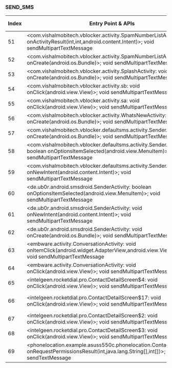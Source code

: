 ### SEND_SMS
| Index | Entry Point & APIs | Screen shot | Resource id | Label |
| ------------- | ------------- | ------------- |-------------|-------------|
| 51 | <com.vishalmobitech.vblocker.activity.SpamNumberListActivity: void onActivityResult(int,int,android.content.Intent)>; void sendMultipartTextMessage | ![](F:\COSMOS\output\py\Play_win8\Communication\com.vishalmobitech.vblocker\com.vishalmobitech.vblocker.activity.SpamNumberListActivity.png) |  | F |
| 52 | <com.vishalmobitech.vblocker.activity.SpamNumberListActivity: void onCreate(android.os.Bundle)>; void sendMultipartTextMessage | ![](F:\COSMOS\output\py\Play_win8\Communication\com.vishalmobitech.vblocker\com.vishalmobitech.vblocker.activity.SpamNumberListActivity.png) |  | F |
| 53 | <com.vishalmobitech.vblocker.activity.SplashActivity: void onCreate(android.os.Bundle)>; void sendMultipartTextMessage | ![](F:\COSMOS\output\py\Play_win8\Communication\com.vishalmobitech.vblocker\com.vishalmobitech.vblocker.activity.SplashActivity.png) |  | F |
| 54 | <com.vishalmobitech.vblocker.activity.sb: void onClick(android.view.View)>; void sendMultipartTextMessage | ![](F:\COSMOS\output\py\Play_win8\Communication\com.vishalmobitech.vblocker\com.vishalmobitech.vblocker.activity.UserSignUpActivity.png) |  | F |
| 55 | <com.vishalmobitech.vblocker.activity.sa: void onClick(android.view.View)>; void sendMultipartTextMessage | ![](F:\COSMOS\output\py\Play_win8\Communication\com.vishalmobitech.vblocker\com.vishalmobitech.vblocker.activity.UserSignUpActivity.png) |  | F |
| 56 | <com.vishalmobitech.vblocker.activity.WhatsNewActivity: void onCreate(android.os.Bundle)>; void sendMultipartTextMessage | ![](F:\COSMOS\output\py\Play_win8\Communication\com.vishalmobitech.vblocker\com.vishalmobitech.vblocker.activity.WhatsNewActivity.png) |  | F |
| 57 | <com.vishalmobitech.vblocker.defaultsms.activity.SenderActivity: void onCreate(android.os.Bundle)>; void sendMultipartTextMessage | ![](F:\COSMOS\output\py\Play_win8\Communication\com.vishalmobitech.vblocker\com.vishalmobitech.vblocker.defaultsms.activity.SenderActivity.png) |  | D |
| 58 | <com.vishalmobitech.vblocker.defaultsms.activity.SenderActivity: boolean onOptionsItemSelected(android.view.MenuItem)>; void sendMultipartTextMessage | ![](F:\COSMOS\output\py\Play_win8\Communication\com.vishalmobitech.vblocker\com.vishalmobitech.vblocker.defaultsms.activity.SenderActivity.png) |  | D |
| 59 | <com.vishalmobitech.vblocker.defaultsms.activity.SenderActivity: void onNewIntent(android.content.Intent)>; void sendMultipartTextMessage | ![](F:\COSMOS\output\py\Play_win8\Communication\com.vishalmobitech.vblocker\com.vishalmobitech.vblocker.defaultsms.activity.SenderActivity.png) |  | D |
| 60 | <de.ub0r.android.smsdroid.SenderActivity: boolean onOptionsItemSelected(android.view.MenuItem)>; void sendMultipartTextMessage | ![](F:\COSMOS\output\py\Play_win8\Communication\de.ub0r.android.smsdroid\de.ub0r.android.smsdroid.SenderActivity.png) |  | |
| 61 | <de.ub0r.android.smsdroid.SenderActivity: void onNewIntent(android.content.Intent)>; void sendMultipartTextMessage | ![](F:\COSMOS\output\py\Play_win8\Communication\de.ub0r.android.smsdroid\de.ub0r.android.smsdroid.SenderActivity.png) |  | |
| 62 | <de.ub0r.android.smsdroid.SenderActivity: void onCreate(android.os.Bundle)>; void sendMultipartTextMessage | ![](F:\COSMOS\output\py\Play_win8\Communication\de.ub0r.android.smsdroid\de.ub0r.android.smsdroid.SenderActivity.png) |  | |
| 63 | <embware.activity.ConversationActivity: void onItemClick(android.widget.AdapterView,android.view.View,int,long)>; void sendMultipartTextMessage | ![](F:\COSMOS\output\py\Play_win8\Communication\embware.phoneblocker\embware.activity.ConversationActivity.png) |  | T |
| 64 | <embware.activity.ConversationActivity: void onClick(android.view.View)>; void sendMultipartTextMessage | ![](F:\COSMOS\output\py\Play_win8\Communication\embware.phoneblocker\embware.activity.ConversationActivity.png) |  | T |
| 65 | <intelgeen.rocketdial.pro.ContactDetailScreen$4: void onClick(android.view.View)>; void sendMultipartTextMessage | ![](F:\COSMOS\output\py\Play_win8\Communication\intelgeen.rocketdial.trail\intelgeen.rocketdial.pro.ContactDetailScreen.png) |  | F |
| 66 | <intelgeen.rocketdial.pro.ContactDetailScreen$17: void onClick(android.view.View)>; void sendMultipartTextMessage | ![](F:\COSMOS\output\py\Play_win8\Communication\intelgeen.rocketdial.trail\intelgeen.rocketdial.pro.ContactDetailScreen.png) | {'2131624410': <sensitive_component.SensitiveComponent.SensitiveView object at 0x0000026A2E04DC88>} | F |
| 67 | <intelgeen.rocketdial.pro.ContactDetailScreen$2: void onClick(android.view.View)>; void sendMultipartTextMessage | ![](F:\COSMOS\output\py\Play_win8\Communication\intelgeen.rocketdial.trail\intelgeen.rocketdial.pro.ContactDetailScreen.png) |  | F |
| 68 | <intelgeen.rocketdial.pro.ContactDetailScreen$3: void onClick(android.view.View)>; void sendMultipartTextMessage | ![](F:\COSMOS\output\py\Play_win8\Communication\intelgeen.rocketdial.trail\intelgeen.rocketdial.pro.ContactDetailScreen.png) |  | F |
| 69 | <phonelocation.example.asuss550c.phonelocation.ContactList: void onRequestPermissionsResult(int,java.lang.String[],int[])>; void sendTextMessage | ![](F:\COSMOS\output\py\Play_win8\Communication\phonelocation.example.asuss550c.phonelocationphone\phonelocation.example.asuss550c.phonelocation.ContactList.png) |  | D |
